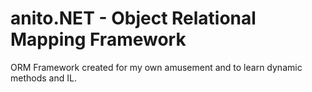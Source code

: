 # anito.NET - Object Relational Mapping Framework

ORM Framework created for my own amusement and to learn dynamic methods and IL.
